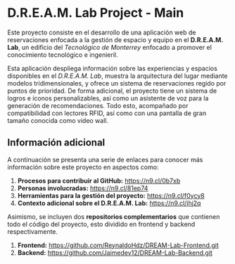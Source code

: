 # D.R.E.A.M. Lab Project - Main

Este proyecto consiste en el desarrollo de una aplicación web de reservaciones enfocada a la gestión de espacio y equipo en el **D.R.E.A.M. Lab**, un edificio del *Tecnológico de Monterrey* enfocado a promover el conocimiento tecnológico e ingenieril.

Esta aplicación despliega información sobre las experiencias y espacios disponibles en el *D.R.E.A.M. Lab*, muestra la arquitectura del lugar mediante modelos tridimensionales, y ofrece un sistema de reservaciones regido por puntos de prioridad. De forma adicional, el proyecto tiene un sistema de logros e íconos personalizables, así como un asistente de voz para la generación de recomendaciones. Todo esto, acompañado por compatibilidad con lectores RFID, así como con una pantalla de gran tamaño conocida como video wall.

Información adicional
-

A continuación se presenta una serie de enlaces para conocer más información sobre este proyecto en aspectos como:

1) **Procesos para contribuir al GitHub:** https://n9.cl/0b7xb <br>
2) **Personas involucradas:** https://n9.cl/81ep74 <br>
3) **Herramientas para la gestión del proyecto:** https://n9.cl/f0ycy8 <br>
4) **Contexto adicional sobre el D.R.E.A.M. Lab:** https://n9.cl/ihj2q <br>

Asimismo, se incluyen dos **repositorios complementarios** que contienen todo el código del proyecto, esto dividido en frontend y backend respectivamente.

1) **Frontend:** https://github.com/ReynaldoHdz/DREAM-Lab-Frontend.git <br>
2) **Backend:** https://github.com/Jaimedev12/DREAM-Lab-Backend.git <br>
